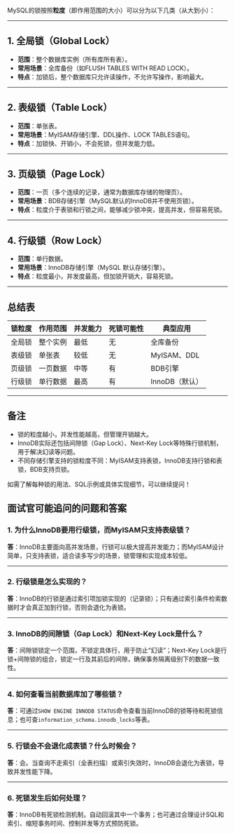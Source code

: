 MySQL的锁按照**粒度**（即作用范围的大小）可以分为以下几类（从大到小）：

---

## 1. 全局锁（Global Lock）
- **范围**：整个数据库实例（所有库所有表）。
- **常用场景**：全库备份（如FLUSH TABLES WITH READ LOCK）。
- **特点**：加锁后，整个数据库只允许读操作，不允许写操作，影响最大。

---

## 2. 表级锁（Table Lock）
- **范围**：单张表。
- **常用场景**：MyISAM存储引擎、DDL操作、LOCK TABLES语句。
- **特点**：加锁快、开销小，不会死锁，但并发能力低。

---

## 3. 页级锁（Page Lock）
- **范围**：一页（多个连续的记录，通常为数据库存储的物理页）。
- **常用场景**：BDB存储引擎（MySQL默认的InnoDB并不使用页锁）。
- **特点**：粒度介于表锁和行锁之间，能够减少锁冲突，提高并发，但容易死锁。

---

## 4. 行级锁（Row Lock）
- **范围**：单行数据。
- **常用场景**：InnoDB存储引擎（MySQL 默认存储引擎）。
- **特点**：粒度最小，并发度最高，但加锁开销大，容易死锁。

---

## 总结表

| 锁粒度 | 作用范围 | 并发能力 | 死锁可能性 | 典型应用       |
| ------ | -------- | -------- | ---------- | -------------- |
| 全局锁 | 整个实例 | 最低     | 无         | 全库备份       |
| 表级锁 | 单张表   | 较低     | 无         | MyISAM、DDL    |
| 页级锁 | 一页数据 | 中等     | 有         | BDB引擎        |
| 行级锁 | 单行数据 | 最高     | 有         | InnoDB（默认） |

---

## 备注
- 锁的粒度越小，并发性能越高，但管理开销越大。
- InnoDB实际还包括间隙锁（Gap Lock）、Next-Key Lock等特殊行锁机制，用于解决幻读等问题。
- 不同存储引擎支持的锁粒度不同：MyISAM支持表锁，InnoDB支持行锁和表锁，BDB支持页锁。

如需了解每种锁的用法、SQL示例或具体实现细节，可以继续提问！

## 面试官可能追问的问题和答案

### 1. 为什么InnoDB要用行级锁，而MyISAM只支持表级锁？
**答**：InnoDB主要面向高并发场景，行锁可以极大提高并发能力；而MyISAM设计简单，只支持表锁，适合读多写少的场景，锁管理和实现成本较低。

---

### 2. 行级锁是怎么实现的？
**答**：InnoDB的行锁是通过索引项加锁实现的（记录锁）；只有通过索引条件检索数据时才会真正加到行锁，否则会退化为表锁。

---

### 3. InnoDB的间隙锁（Gap Lock）和Next-Key Lock是什么？
**答**：间隙锁锁定一个范围，不锁定具体行，用于防止“幻读”；Next-Key Lock是行锁+间隙锁的组合，锁定一行及其前后的间隙，确保事务隔离级别下的数据一致性。

---

### 4. 如何查看当前数据库加了哪些锁？
**答**：可通过`SHOW ENGINE INNODB STATUS`命令查看当前InnoDB的锁等待和死锁信息；也可查`information_schema.innodb_locks`等表。

---

### 5. 行锁会不会退化成表锁？什么时候会？
**答**：会。当查询不走索引（全表扫描）或索引失效时，InnoDB会退化为表锁，导致并发性能下降。

---

### 6. 死锁发生后如何处理？
**答**：InnoDB有死锁检测机制，自动回滚其中一个事务；也可通过合理设计SQL和索引、缩短事务时间、控制并发等方式预防死锁。